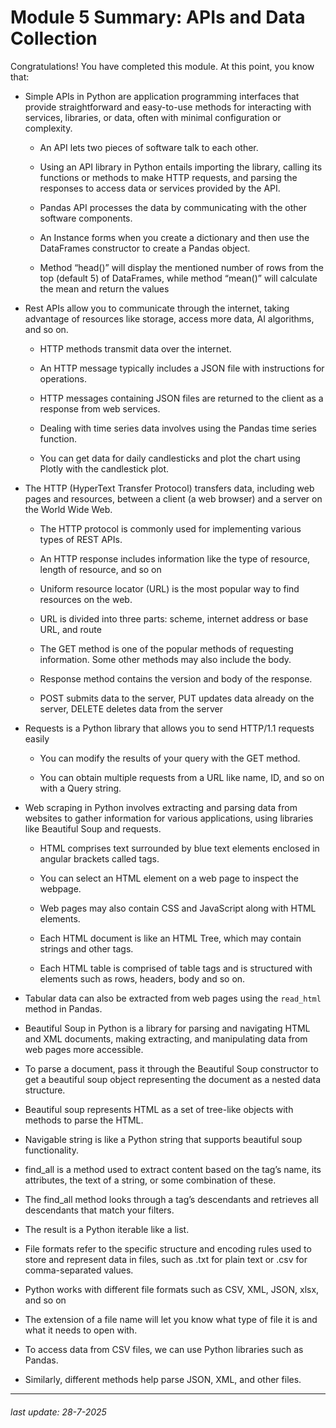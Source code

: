 # Module 5 Summary: APIs and Data Collection

Congratulations! You have completed this module. At this point, you know that: 

- Simple APIs in Python are application programming interfaces that provide straightforward and easy-to-use methods for interacting with services, libraries, or data, often with minimal configuration or complexity.

  - An API lets two pieces of software talk to each other.

  - Using an API library in Python entails importing the library, calling its functions or methods to make HTTP requests, and parsing the responses to access data or services provided by the API.

  - Pandas API processes the data by communicating with the other software components.

  - An Instance forms when you create a dictionary and then use the DataFrames constructor to create a Pandas object. 

  - Method “head()” will display the mentioned number of rows from the top (default 5) of DataFrames, while method “mean()” will calculate the mean and return the values

- Rest APIs allow you to communicate through the internet, taking advantage of resources like storage, access more data, AI algorithms, and so on.

  - HTTP methods transmit data over the internet.

  - An HTTP message typically includes a JSON file with instructions for operations.

  - HTTP messages containing JSON files are returned to the client as a response from web services.

  - Dealing with time series data involves using the Pandas time series function. 

  - You can get data for daily candlesticks and plot the chart using Plotly with the candlestick plot. 

- The HTTP (HyperText Transfer Protocol) transfers data, including web pages and resources, between a client (a web browser) and a server on the World Wide Web.

  - The HTTP protocol is commonly used for implementing various types of REST APIs.

  - An HTTP response includes information like the type of resource, length of resource, and so on

  - Uniform resource locator (URL) is the most popular way to find resources on the web.

  - URL is divided into three parts: scheme, internet address or base URL, and route

  - The GET method is one of the popular methods of requesting information. Some other methods may also include the body.

  - Response method contains the version and body of the response.

  - POST submits data to the server, PUT updates data already on the server, DELETE deletes data from the server

- Requests is a Python library that allows you to send HTTP/1.1 requests easily

  - You can modify the results of your query with the GET method.

  - You can obtain multiple requests from a URL like name, ID, and so on with a Query string.

- Web scraping in Python involves extracting and parsing data from websites to gather information for various applications, using libraries like Beautiful Soup and requests.

  - HTML comprises text surrounded by blue text elements enclosed in angular brackets called tags.

  - You can select an HTML element on a web page to inspect the webpage.

  - Web pages may also contain CSS and JavaScript along with HTML elements.

  - Each HTML document is like an HTML Tree, which may contain strings and other tags.

  - Each HTML table is comprised of table tags and is structured with elements such as rows, headers, body and so on.

- Tabular data can also be extracted from web pages using the `read_html` method in Pandas.

- Beautiful Soup in Python is a library for parsing and navigating HTML and XML documents, making extracting, and manipulating data from web pages more accessible.

- To parse a document, pass it through the Beautiful Soup constructor to get a beautiful soup object representing the document as a nested data structure.

- Beautiful soup represents HTML as a set of tree-like objects with methods to parse the HTML.

- Navigable string is like a Python string that supports beautiful soup functionality.

- find_all is a method used to extract content based on the tag’s name, its attributes, the text of a string, or some combination of these.

- The find_all method looks through a tag’s descendants and retrieves all descendants that match your filters.

- The result is a Python iterable like a list.

- File formats refer to the specific structure and encoding rules used to store and represent data in files, such as .txt for plain text or .csv for comma-separated values.

- Python works with different file formats such as CSV, XML, JSON, xlsx, and so on

- The extension of a file name will let you know what type of file it is and what it needs to open with.

- To access data from CSV files, we can use Python libraries such as Pandas.

- Similarly, different methods help parse JSON, XML, and other files.

---

###### last update: 28-7-2025